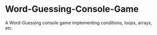 # Word-Guessing-Console-Game
 A Word-Guessing console game implementing conditions, loops, arrays, etc.
